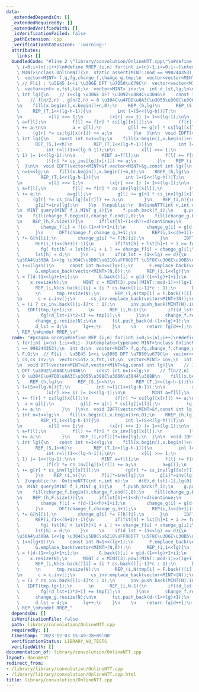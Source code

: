 ```yaml
---
data:
  _extendedDependsOn: []
  _extendedRequiredBy: []
  _extendedVerifiedWith: []
  _isVerificationFailed: false
  _pathExtension: cpp
  _verificationStatusIcon: ':warning:'
  attributes:
    links: []
  bundledCode: "#line 2 \"library/convolution/OnlineNTT.cpp\"\n#define REP_(i,n) for(int\
    \ i=0;i<(n);i++)\n#define RREP_(i,n) for(int i=(n)-1;i>=0;i--)\ntemplate<typename\
    \ MINT>\nclass OnlineNTT{\n  static_assert(MINT::mod == 998244353);\n  int d;\n\
    \  vector<MINT> f,g,fg,change_f,change_g,tmp;\n  vector<vector<MINT>> F,G;\n \
    \ // F[i] : \u5E45 1<<i \u306E DFT \u7D50\u679C\n  vector<vector<MINT>> cs,cs_inv;\n\
    \  vector<int> x,fst,lst;\n  vector<MINT> inv;\n  int d_lst,lg;\n\n  void DFT(vector<MINT>&f,vector<MINT>&g,const\
    \ int lg){\n    // 1<<lg \u306E DFT \u3092\u884C\u3046\n    const int n=1<<lg;\n\
    \    // f[n/2,n) , g[n/2,n) = 0 \u304C\u4FDD\u8A3C\u3055\u308C\u3066\u3044\u308B\
    \n    fill(x.begin(),x.begin()+n,0);\n    REP_(h,lg)\n      REP_(S,1<<h)\n   \
    \     REP_(T,1<<(lg-h-1)){\n          int l=(S<<(lg-h))|T;\n          int r=l|(1<<(lg-h-1));\n\
    \n          x[l] >>= 1;\n          (x[r] >>= 1) |= 1<<(lg-1);\n\n          MINT\
    \ a=f[l];\n          f[l] += f[r] * cs[lg][x[l]];\n          (f[r] *= cs[lg][x[r]])\
    \ += a;\n\n          a = g[l];\n          g[l] += g[r] * cs[lg][x[l]];\n     \
    \     (g[r] *= cs[lg][x[r]]) += a;\n        }\n  }\n\n  void IDFT(vector<MINT>&f,const\
    \ int lg){\n    const int n=1<<lg;\n    fill(x.begin(),x.begin()+n,0);\n    RREP_(h,lg)\n\
    \      REP_(S,1<<h)\n        REP_(T,1<<(lg-h-1)){\n          int l=(S<<(lg-h))|T;\n\
    \          int r=l|(1<<(lg-h-1));\n\n          x[l] >>= 1;\n          (x[r] >>=\
    \ 1) |= 1<<(lg-1);\n\n          MINT a=f[l];\n          f[l] += f[r] * cs_inv[lg][x[l]];\n\
    \          (f[r] *= cs_inv[lg][x[r]]) += a;\n        }\n    REP_(i,n)f[i]*=inv[lg];\n\
    \  }\n\n  void IDFT(vector<MINT>&f,vector<MINT>&g,const int lg){\n    const int\
    \ n=1<<lg;\n    fill(x.begin(),x.begin()+n,0);\n    RREP_(h,lg)\n      REP_(S,1<<h)\n\
    \        REP_(T,1<<(lg-h-1)){\n          int l=(S<<(lg-h))|T;\n          int r=l|(1<<(lg-h-1));\n\
    \n          x[l] >>= 1;\n          (x[r] >>= 1) |= 1<<(lg-1);\n\n          MINT\
    \ a=f[l];\n          f[l] += f[r] * cs_inv[lg][x[l]];\n          (f[r] *= cs_inv[lg][x[r]])\
    \ += a;\n          a=g[l];\n          g[l] += g[r] * cs_inv[lg][x[l]];\n     \
    \     (g[r] *= cs_inv[lg][x[r]]) += a;\n        }\n    REP_(i,n){\n      f[i]*=inv[lg];\n\
    \      g[i]*=inv[lg];\n    }\n  }\npublic:\n  OnlineNTT(int n,int m):\n    d(0),d_lst(-1),lg(0),cs(1),cs_inv(1),inv(1),fg(n+m-1){}\n\
    \n  MINT query(MINT f_i,MINT g_i){\n    f.push_back(f_i);\n    g.push_back(g_i);\n\
    \n    fill(change_f.begin(),change_f.end(),0);\n    fill(change_g.begin(),change_g.end(),0);\n\
    \n    REP_(h,F.size()){\n      if(lst[h]+(1<<h)!=d)continue;\n      REP(i,1<<h){\n\
    \        change_f[i] = f[d-(1<<h)+1+i];\n        change_g[i] = g[d-(1<<h)+1+i];\n\
    \      }\n      DFT(change_f,change_g,h+1);\n      REP(i,1<<(h+1)){\n        change_f[i]\
    \ *= G[h][i];\n        change_g[i] *= F[h][i];\n      }\n      IDFT(change_f,change_g,h+1);\n\
    \      REP(i,(1<<(h+1))-1){\n        if(fst[h] + lst[h]+1 + i >= fg.size())break;\n\
    \        fg[ fst[h] + lst[h]+1 + i ] += change_f[i] + change_g[i];\n      }\n\
    \      lst[h] = d;\n    }\n    \n    if(d_lst + (1<<lg) == d){\n      // \u30B5\
    \u30A4\u30BA 1<<lg \u304C\u5B8C\u6210\uFF08DFT \u5F8C\u306E\u30B5\u30A4\u30BA\u306F\
    \ 1<<(lg+1))\n      const int N=1<<(lg+1);\n      F.emplace_back(vector<MINT>(N,0));\n\
    \      G.emplace_back(vector<MINT>(N,0));\n      REP_(i,1<<lg){\n        F.back()[i]\
    \ = f[d-(1<<lg)+1+i];\n        G.back()[i] = g[d-(1<<lg)+1+i];\n      }\n\n  \
    \    x.resize(N);\n      MINT c = MINT(3).pow((MINT::mod-1)>>(lg+1));\n      cs.emplace_back(vector<MINT>(N));\n\
    \      REP_(i,N)cs.back()[i] = (i ? cs.back()[i-1]*c : 1);\n      DFT(F.back(),G.back(),lg+1);\n\
    \      \n      tmp.resize(N);\n      REP_(i,N)tmp[i] = F.back()[i] * G.back()[i];\n\
    \n      c = c.inv();\n      cs_inv.emplace_back(vector<MINT>(N));\n      REP_(i,N)cs_inv.back()[i]\
    \ = (i ? cs_inv.back()[i-1]*c : 1);\n      inv.push_back(MINT(N).inv());\n   \
    \   IDFT(tmp,lg+1);\n      \n      REP_(i,N-1){\n        if((d_lst+1)*2+i >= fg.size())break;\n\
    \        fg[(d_lst+1)*2+i] += tmp[i];\n      }\n\n      change_f.resize(N);\n\
    \      change_g.resize(N);\n\n      fst.push_back(d-(1<<lg)+1);\n      lst.push_back(d);\n\
    \      d_lst = d;\n      lg++;\n    }\n    \n    return fg[d++];\n  }\n};\n#undef\
    \ REP_\n#undef RREP_\n"
  code: "#pragma once\n#define REP_(i,n) for(int i=0;i<(n);i++)\n#define RREP_(i,n)\
    \ for(int i=(n)-1;i>=0;i--)\ntemplate<typename MINT>\nclass OnlineNTT{\n  static_assert(MINT::mod\
    \ == 998244353);\n  int d;\n  vector<MINT> f,g,fg,change_f,change_g,tmp;\n  vector<vector<MINT>>\
    \ F,G;\n  // F[i] : \u5E45 1<<i \u306E DFT \u7D50\u679C\n  vector<vector<MINT>>\
    \ cs,cs_inv;\n  vector<int> x,fst,lst;\n  vector<MINT> inv;\n  int d_lst,lg;\n\
    \n  void DFT(vector<MINT>&f,vector<MINT>&g,const int lg){\n    // 1<<lg \u306E\
    \ DFT \u3092\u884C\u3046\n    const int n=1<<lg;\n    // f[n/2,n) , g[n/2,n) =\
    \ 0 \u304C\u4FDD\u8A3C\u3055\u308C\u3066\u3044\u308B\n    fill(x.begin(),x.begin()+n,0);\n\
    \    REP_(h,lg)\n      REP_(S,1<<h)\n        REP_(T,1<<(lg-h-1)){\n          int\
    \ l=(S<<(lg-h))|T;\n          int r=l|(1<<(lg-h-1));\n\n          x[l] >>= 1;\n\
    \          (x[r] >>= 1) |= 1<<(lg-1);\n\n          MINT a=f[l];\n          f[l]\
    \ += f[r] * cs[lg][x[l]];\n          (f[r] *= cs[lg][x[r]]) += a;\n\n        \
    \  a = g[l];\n          g[l] += g[r] * cs[lg][x[l]];\n          (g[r] *= cs[lg][x[r]])\
    \ += a;\n        }\n  }\n\n  void IDFT(vector<MINT>&f,const int lg){\n    const\
    \ int n=1<<lg;\n    fill(x.begin(),x.begin()+n,0);\n    RREP_(h,lg)\n      REP_(S,1<<h)\n\
    \        REP_(T,1<<(lg-h-1)){\n          int l=(S<<(lg-h))|T;\n          int r=l|(1<<(lg-h-1));\n\
    \n          x[l] >>= 1;\n          (x[r] >>= 1) |= 1<<(lg-1);\n\n          MINT\
    \ a=f[l];\n          f[l] += f[r] * cs_inv[lg][x[l]];\n          (f[r] *= cs_inv[lg][x[r]])\
    \ += a;\n        }\n    REP_(i,n)f[i]*=inv[lg];\n  }\n\n  void IDFT(vector<MINT>&f,vector<MINT>&g,const\
    \ int lg){\n    const int n=1<<lg;\n    fill(x.begin(),x.begin()+n,0);\n    RREP_(h,lg)\n\
    \      REP_(S,1<<h)\n        REP_(T,1<<(lg-h-1)){\n          int l=(S<<(lg-h))|T;\n\
    \          int r=l|(1<<(lg-h-1));\n\n          x[l] >>= 1;\n          (x[r] >>=\
    \ 1) |= 1<<(lg-1);\n\n          MINT a=f[l];\n          f[l] += f[r] * cs_inv[lg][x[l]];\n\
    \          (f[r] *= cs_inv[lg][x[r]]) += a;\n          a=g[l];\n          g[l]\
    \ += g[r] * cs_inv[lg][x[l]];\n          (g[r] *= cs_inv[lg][x[r]]) += a;\n  \
    \      }\n    REP_(i,n){\n      f[i]*=inv[lg];\n      g[i]*=inv[lg];\n    }\n\
    \  }\npublic:\n  OnlineNTT(int n,int m):\n    d(0),d_lst(-1),lg(0),cs(1),cs_inv(1),inv(1),fg(n+m-1){}\n\
    \n  MINT query(MINT f_i,MINT g_i){\n    f.push_back(f_i);\n    g.push_back(g_i);\n\
    \n    fill(change_f.begin(),change_f.end(),0);\n    fill(change_g.begin(),change_g.end(),0);\n\
    \n    REP_(h,F.size()){\n      if(lst[h]+(1<<h)!=d)continue;\n      REP(i,1<<h){\n\
    \        change_f[i] = f[d-(1<<h)+1+i];\n        change_g[i] = g[d-(1<<h)+1+i];\n\
    \      }\n      DFT(change_f,change_g,h+1);\n      REP(i,1<<(h+1)){\n        change_f[i]\
    \ *= G[h][i];\n        change_g[i] *= F[h][i];\n      }\n      IDFT(change_f,change_g,h+1);\n\
    \      REP(i,(1<<(h+1))-1){\n        if(fst[h] + lst[h]+1 + i >= fg.size())break;\n\
    \        fg[ fst[h] + lst[h]+1 + i ] += change_f[i] + change_g[i];\n      }\n\
    \      lst[h] = d;\n    }\n    \n    if(d_lst + (1<<lg) == d){\n      // \u30B5\
    \u30A4\u30BA 1<<lg \u304C\u5B8C\u6210\uFF08DFT \u5F8C\u306E\u30B5\u30A4\u30BA\u306F\
    \ 1<<(lg+1))\n      const int N=1<<(lg+1);\n      F.emplace_back(vector<MINT>(N,0));\n\
    \      G.emplace_back(vector<MINT>(N,0));\n      REP_(i,1<<lg){\n        F.back()[i]\
    \ = f[d-(1<<lg)+1+i];\n        G.back()[i] = g[d-(1<<lg)+1+i];\n      }\n\n  \
    \    x.resize(N);\n      MINT c = MINT(3).pow((MINT::mod-1)>>(lg+1));\n      cs.emplace_back(vector<MINT>(N));\n\
    \      REP_(i,N)cs.back()[i] = (i ? cs.back()[i-1]*c : 1);\n      DFT(F.back(),G.back(),lg+1);\n\
    \      \n      tmp.resize(N);\n      REP_(i,N)tmp[i] = F.back()[i] * G.back()[i];\n\
    \n      c = c.inv();\n      cs_inv.emplace_back(vector<MINT>(N));\n      REP_(i,N)cs_inv.back()[i]\
    \ = (i ? cs_inv.back()[i-1]*c : 1);\n      inv.push_back(MINT(N).inv());\n   \
    \   IDFT(tmp,lg+1);\n      \n      REP_(i,N-1){\n        if((d_lst+1)*2+i >= fg.size())break;\n\
    \        fg[(d_lst+1)*2+i] += tmp[i];\n      }\n\n      change_f.resize(N);\n\
    \      change_g.resize(N);\n\n      fst.push_back(d-(1<<lg)+1);\n      lst.push_back(d);\n\
    \      d_lst = d;\n      lg++;\n    }\n    \n    return fg[d++];\n  }\n};\n#undef\
    \ REP_\n#undef RREP_"
  dependsOn: []
  isVerificationFile: false
  path: library/convolution/OnlineNTT.cpp
  requiredBy: []
  timestamp: '2023-12-03 15:49:28+09:00'
  verificationStatus: LIBRARY_NO_TESTS
  verifiedWith: []
documentation_of: library/convolution/OnlineNTT.cpp
layout: document
redirect_from:
- /library/library/convolution/OnlineNTT.cpp
- /library/library/convolution/OnlineNTT.cpp.html
title: library/convolution/OnlineNTT.cpp
---
```

